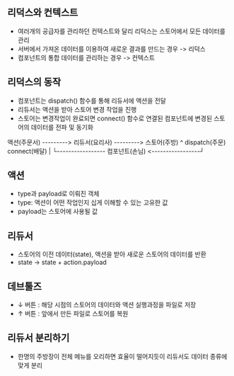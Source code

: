## 리덕스와 컨텍스트
- 여러개의 공급자를 관리하던 컨텍스트와 달리 리덕스는 스토어에서 모든 데이터를 관리
- 서버에서 가져온 데이터를 이용하여 새로운 결과를 만드는 경우 -> 리덕스
- 컴포넌트의 통합 데이터를 관리하는 경우 -> 컨텍스트

## 리덕스의 동작
- 컴포넌트는 dispatch() 함수를 통해 리듀서에 액션을 전달
- 리듀서는 액션을 받아 스토어 변경 작업을 진행
- 스토어는 변경작업이 완료되면 connect() 함수로 연결된 컴포넌트에 변경된 스토어의 데이터를 전파 및 동기화

액션(주문서) ---------> 리듀서(요리사) ---------> 스토어(주방)
 ^   dispatch(주문)                  connect(배달)  |
 └----------------- 컴포넌트(손님) <-----------------┘

## 액션
- type과 payload로 이뤄진 객체
- type: 액션이 어떤 작업인지 십게 이해할 수 있는 고유한 값
- payload는 스토어에 사용될 값

## 리듀서
- 스토어의 이전 데이터(state), 액션을 받아 새로운 스토어의 데이터를 반환
- state -> state + action.payload

## 데브툴즈
- ↓ 버튼 : 해당 시점의 스토어의 데이터와 액션 실행과정을 파일로 저장
- ↑ 버튼 : 앞에서 만든 파일로 스토어를 복원

## 리듀서 분리하기
- 한명의 주방장이 전체 메뉴를 오리하면 효율이 떨어지듯이 리듀서도 데이터 종류에 맞게 분리

```javascript

```

```javascript

```

```javascript

```

```javascript

```

  